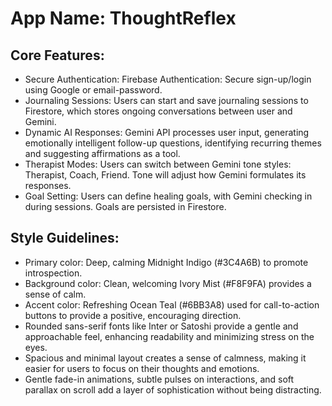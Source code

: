 # **App Name**: ThoughtReflex

## Core Features:

- Secure Authentication: Firebase Authentication: Secure sign-up/login using Google or email-password.
- Journaling Sessions: Users can start and save journaling sessions to Firestore, which stores ongoing conversations between user and Gemini.
- Dynamic AI Responses: Gemini API processes user input, generating emotionally intelligent follow-up questions, identifying recurring themes and suggesting affirmations as a tool.
- Therapist Modes: Users can switch between Gemini tone styles: Therapist, Coach, Friend. Tone will adjust how Gemini formulates its responses.
- Goal Setting: Users can define healing goals, with Gemini checking in during sessions. Goals are persisted in Firestore.

## Style Guidelines:

- Primary color: Deep, calming Midnight Indigo (#3C4A6B) to promote introspection.
- Background color: Clean, welcoming Ivory Mist (#F8F9FA) provides a sense of calm.
- Accent color: Refreshing Ocean Teal (#6BB3A8) used for call-to-action buttons to provide a positive, encouraging direction.
- Rounded sans-serif fonts like Inter or Satoshi provide a gentle and approachable feel, enhancing readability and minimizing stress on the eyes.
- Spacious and minimal layout creates a sense of calmness, making it easier for users to focus on their thoughts and emotions.
- Gentle fade-in animations, subtle pulses on interactions, and soft parallax on scroll add a layer of sophistication without being distracting.